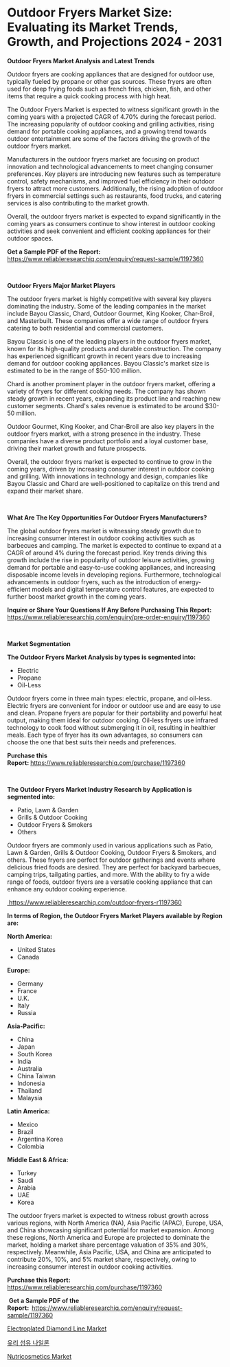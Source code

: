 <p><h1>Outdoor Fryers Market Size: Evaluating its Market Trends, Growth, and Projections 2024 - 2031</h1></p><p><strong>Outdoor Fryers Market Analysis and Latest Trends</strong></p>
<p><p>Outdoor fryers are cooking appliances that are designed for outdoor use, typically fueled by propane or other gas sources. These fryers are often used for deep frying foods such as french fries, chicken, fish, and other items that require a quick cooking process with high heat.</p><p>The Outdoor Fryers Market is expected to witness significant growth in the coming years with a projected CAGR of 4.70% during the forecast period. The increasing popularity of outdoor cooking and grilling activities, rising demand for portable cooking appliances, and a growing trend towards outdoor entertainment are some of the factors driving the growth of the outdoor fryers market.</p><p>Manufacturers in the outdoor fryers market are focusing on product innovation and technological advancements to meet changing consumer preferences. Key players are introducing new features such as temperature control, safety mechanisms, and improved fuel efficiency in their outdoor fryers to attract more customers. Additionally, the rising adoption of outdoor fryers in commercial settings such as restaurants, food trucks, and catering services is also contributing to the market growth.</p><p>Overall, the outdoor fryers market is expected to expand significantly in the coming years as consumers continue to show interest in outdoor cooking activities and seek convenient and efficient cooking appliances for their outdoor spaces.</p></p>
<p><strong>Get a Sample PDF of the Report:&nbsp;</strong> <a href="https://www.reliableresearchiq.com/enquiry/request-sample/1197360">https://www.reliableresearchiq.com/enquiry/request-sample/1197360</a></p>
<p>&nbsp;</p>
<p><strong>Outdoor Fryers Major Market Players</strong></p>
<p><p>The outdoor fryers market is highly competitive with several key players dominating the industry. Some of the leading companies in the market include Bayou Classic, Chard, Outdoor Gourmet, King Kooker, Char-Broil, and Masterbuilt. These companies offer a wide range of outdoor fryers catering to both residential and commercial customers.</p><p>Bayou Classic is one of the leading players in the outdoor fryers market, known for its high-quality products and durable construction. The company has experienced significant growth in recent years due to increasing demand for outdoor cooking appliances. Bayou Classic's market size is estimated to be in the range of $50-100 million.</p><p>Chard is another prominent player in the outdoor fryers market, offering a variety of fryers for different cooking needs. The company has shown steady growth in recent years, expanding its product line and reaching new customer segments. Chard's sales revenue is estimated to be around $30-50 million.</p><p>Outdoor Gourmet, King Kooker, and Char-Broil are also key players in the outdoor fryers market, with a strong presence in the industry. These companies have a diverse product portfolio and a loyal customer base, driving their market growth and future prospects.</p><p>Overall, the outdoor fryers market is expected to continue to grow in the coming years, driven by increasing consumer interest in outdoor cooking and grilling. With innovations in technology and design, companies like Bayou Classic and Chard are well-positioned to capitalize on this trend and expand their market share.</p></p>
<p>&nbsp;</p>
<p><strong>What Are The Key Opportunities For Outdoor Fryers Manufacturers?</strong></p>
<p><p>The global outdoor fryers market is witnessing steady growth due to increasing consumer interest in outdoor cooking activities such as barbecues and camping. The market is expected to continue to expand at a CAGR of around 4% during the forecast period. Key trends driving this growth include the rise in popularity of outdoor leisure activities, growing demand for portable and easy-to-use cooking appliances, and increasing disposable income levels in developing regions. Furthermore, technological advancements in outdoor fryers, such as the introduction of energy-efficient models and digital temperature control features, are expected to further boost market growth in the coming years.</p></p>
<p><strong>Inquire or Share Your Questions If Any Before Purchasing This Report:</strong> <a href="https://www.reliableresearchiq.com/enquiry/pre-order-enquiry/1197360">https://www.reliableresearchiq.com/enquiry/pre-order-enquiry/1197360</a></p>
<p>&nbsp;</p>
<p><strong>Market Segmentation</strong></p>
<p><strong>The Outdoor Fryers Market Analysis by types is segmented into:</strong></p>
<p><ul><li>Electric</li><li>Propane</li><li>Oil-Less</li></ul></p>
<p><p>Outdoor fryers come in three main types: electric, propane, and oil-less. Electric fryers are convenient for indoor or outdoor use and are easy to use and clean. Propane fryers are popular for their portability and powerful heat output, making them ideal for outdoor cooking. Oil-less fryers use infrared technology to cook food without submerging it in oil, resulting in healthier meals. Each type of fryer has its own advantages, so consumers can choose the one that best suits their needs and preferences.</p></p>
<p><strong>Purchase this Report:&nbsp;</strong><a href="https://www.reliableresearchiq.com/purchase/1197360">https://www.reliableresearchiq.com/purchase/1197360</a></p>
<p>&nbsp;</p>
<p><strong>The Outdoor Fryers Market Industry Research by Application is segmented into:</strong></p>
<p><ul><li>Patio, Lawn & Garden</li><li>Grills & Outdoor Cooking</li><li>Outdoor Fryers & Smokers</li><li>Others</li></ul></p>
<p><p>Outdoor fryers are commonly used in various applications such as Patio, Lawn & Garden, Grills & Outdoor Cooking, Outdoor Fryers & Smokers, and others. These fryers are perfect for outdoor gatherings and events where delicious fried foods are desired. They are perfect for backyard barbecues, camping trips, tailgating parties, and more. With the ability to fry a wide range of foods, outdoor fryers are a versatile cooking appliance that can enhance any outdoor cooking experience.</p></p>
<p><a href="https://www.reliableresearchiq.com/outdoor-fryers-r1197360">&nbsp;https://www.reliableresearchiq.com/outdoor-fryers-r1197360</a></p>
<p><strong>In terms of Region, the Outdoor Fryers Market Players available by Region are:</strong></p>
<p>
    <p> <strong> North America: </strong>
        <ul>
            <li>United States</li>
            <li>Canada</li>
        </ul>
        </p> 
    <p> <strong> Europe: </strong>
        <ul>
            <li>Germany</li>
            <li>France</li>
            <li>U.K.</li>
            <li>Italy</li>
            <li>Russia</li>
        </ul>
        </p> 
    <p> <strong> Asia-Pacific: </strong>
        <ul>
            <li>China</li>
            <li>Japan</li>
            <li>South Korea</li>
            <li>India</li>
            <li>Australia</li>
            <li>China Taiwan</li>
            <li>Indonesia</li>
            <li>Thailand</li>
            <li>Malaysia</li>
        </ul>
        </p> 
    <p> <strong> Latin America: </strong>
        <ul>
            <li>Mexico</li>
            <li>Brazil</li>
            <li>Argentina Korea</li>
            <li>Colombia</li>
        </ul>
        </p> 
    <p> <strong> Middle East & Africa: </strong>
        <ul>
            <li>Turkey</li>
            <li>Saudi</li>
            <li>Arabia</li>
            <li>UAE</li>
            <li>Korea</li>
        </ul>
    </p>
    </p>
<p><p>The outdoor fryers market is expected to witness robust growth across various regions, with North America (NA), Asia Pacific (APAC), Europe, USA, and China showcasing significant potential for market expansion. Among these regions, North America and Europe are projected to dominate the market, holding a market share percentage valuation of 35% and 30%, respectively. Meanwhile, Asia Pacific, USA, and China are anticipated to contribute 20%, 10%, and 5% market share, respectively, owing to increasing consumer interest in outdoor cooking activities.</p></p>
<p><strong>Purchase this Report: </strong><a href="https://www.reliableresearchiq.com/purchase/1197360">https://www.reliableresearchiq.com/purchase/1197360</a></p>
<p>&nbsp;<strong>Get a Sample PDF of the Report:&nbsp;&nbsp;</strong><a href="https://www.reliableresearchiq.com/enquiry/request-sample/1197360">https://www.reliableresearchiq.com/enquiry/request-sample/1197360</a></p>
<p><strong></strong></p>
<p><p><a href="https://www.linkedin.com/pulse/global-electroplated-diamond-line-market-trends-insights-yib6e?trackingId=91sPnPEj8uf9Bx%2FHk1fAtA%3D%3D">Electroplated Diamond Line Market</a></p><p><a href="https://github.com/hxzi07639916/Market-Research-Report-List-3/blob/main/116591410395.md">유리 섬유 나일론</a></p><p><a href="https://issuu.com/reportprime-2/docs/nutricosmetics-market-size-2030.pptx">Nutricosmetics Market</a></p></p>